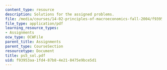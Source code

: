 ```yaml
---
content_type: resource
description: Solutions for the assigned problems.
file: /media/courses/14-02-principles-of-macroeconomics-fall-2004/f93953aa1fd487b84e218475e9bce5d1_ps5_sol.pdf
file_type: application/pdf
learning_resource_types:
- Assignments
ocw_type: OCWFile
parent_title: Assignments
parent_type: CourseSection
resourcetype: Document
title: ps5_sol.pdf
uid: f93953aa-1fd4-87b8-4e21-8475e9bce5d1
---
```

